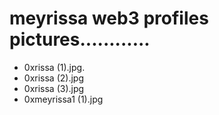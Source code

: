 # meyrissa web3 profiles pictures............
- 0xrissa (1).jpg.
- 0xrissa (2).jpg
- 0xrissa (3).jpg
- 0xmeyrissa1 (1).jpg
